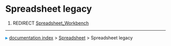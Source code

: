 # Spreadsheet legacy
1.  REDIRECT [Spreadsheet_Workbench](Spreadsheet_Workbench.md)



---
![](images/Right_arrow.png) [documentation index](../README.md) > [Spreadsheet](Spreadsheet_Workbench.md) > Spreadsheet legacy
